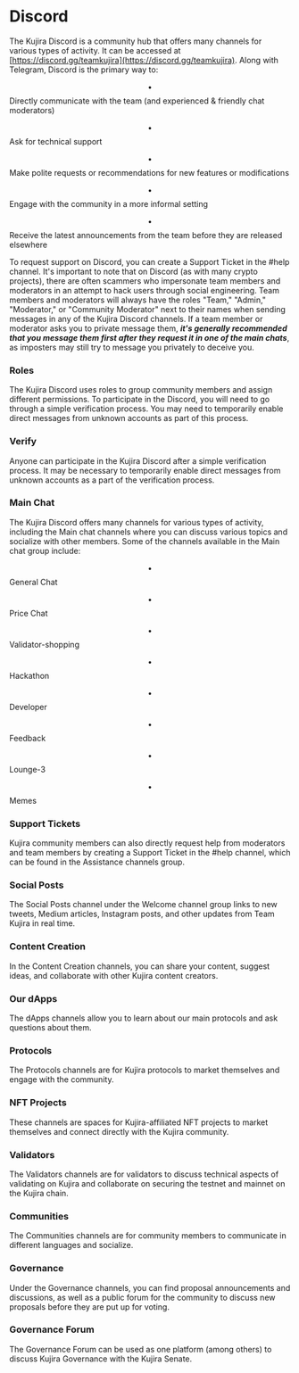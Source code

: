 # Discord

The Kujira Discord is a community hub that offers many channels for various types of activity. It can be accessed at [https://discord.gg/teamkujira](https://discord.gg/teamkujira). Along with Telegram, Discord is the primary way to:

$$\bullet$$ Directly communicate with the team (and experienced & friendly chat moderators)

&#x20;$$\bullet$$ Ask for technical support&#x20;

$$\bullet$$ Make polite requests or recommendations for new features or modifications&#x20;

$$\bullet$$ Engage with the community in a more informal setting&#x20;

$$\bullet$$ Receive the latest announcements from the team before they are released elsewhere

To request support on Discord, you can create a Support Ticket in the #help channel. It's important to note that on Discord (as with many crypto projects), there are often scammers who impersonate team members and moderators in an attempt to hack users through social engineering. Team members and moderators will always have the roles "Team," "Admin," "Moderator," or "Community Moderator" next to their names when sending messages in any of the Kujira Discord channels. If a team member or moderator asks you to private message them, _**it's generally recommended that you message them first after they request it in one of the main chats**_, as imposters may still try to message you privately to deceive you.&#x20;

### Roles

The Kujira Discord uses roles to group community members and assign different permissions. To participate in the Discord, you will need to go through a simple verification process. You may need to temporarily enable direct messages from unknown accounts as part of this process.

### Verify

Anyone can participate in the Kujira Discord after a simple verification process. It may be necessary to temporarily enable direct messages from unknown accounts as a part of the verification process.

### Main Chat

The Kujira Discord offers many channels for various types of activity, including the Main chat channels where you can discuss various topics and socialize with other members. Some of the channels available in the Main chat group include:

$$\bullet$$ General Chat

$$\bullet$$ Price Chat

$$\bullet$$ Validator-shopping

$$\bullet$$ Hackathon

$$\bullet$$ Developer

$$\bullet$$ Feedback

$$\bullet$$ Lounge-3

$$\bullet$$ Memes

### Support Tickets

Kujira community members can also directly request help from moderators and team members by creating a Support Ticket in the #help channel, which can be found in the Assistance channels group.

### Social Posts

The Social Posts channel under the Welcome channel group links to new tweets, Medium articles, Instagram posts, and other updates from Team Kujira in real time.

### Content Creation

In the Content Creation channels, you can share your content, suggest ideas, and collaborate with other Kujira content creators.

### Our dApps

The dApps channels allow you to learn about our main protocols and ask questions about them.

### Protocols&#x20;

The Protocols channels are for Kujira protocols to market themselves and engage with the community.

### NFT Projects

These channels are spaces for Kujira-affiliated NFT projects to market themselves and connect directly with the Kujira community.

### Validators

The Validators channels are for validators to discuss technical aspects of validating on Kujira and collaborate on securing the testnet and mainnet on the Kujira chain.

### Communities

The Communities channels are for community members to communicate in different languages and socialize.

### Governance

Under the Governance channels, you can find proposal announcements and discussions, as well as a public forum for the community to discuss new proposals before they are put up for voting.&#x20;

### Governance Forum&#x20;

The Governance Forum can be used as one platform (among others) to discuss Kujira Governance with the Kujira Senate.&#x20;

